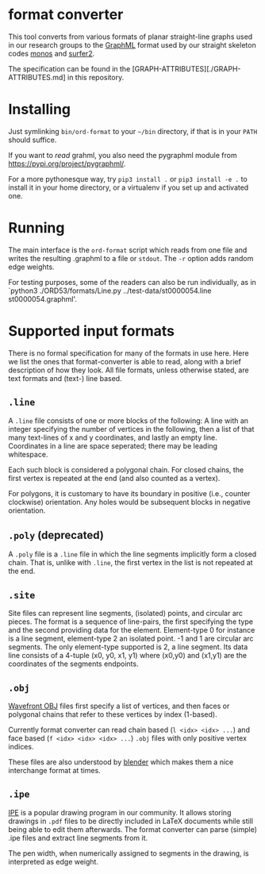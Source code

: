 # format converter

This tool converts from various formats of planar straight-line graphs
used in our research groups to the [GraphML] format used by our straight
skeleton codes [monos] and [surfer2].

The specification can be found in the [GRAPH-ATTRIBUTES][./GRAPH-ATTRIBUTES.md]
in this repository.

[monos]: https://github.com/cgalab/monos/
[surfer2]: https://github.com/cgalab/surfer2/
[graphml]: http://graphml.graphdrawing.org/

# Installing

Just symlinking `bin/ord-format` to your `~/bin` directory, if that is in your
`PATH` should suffice.

If you want to *read* grahml, you also need the pygraphml module from https://pypi.org/project/pygraphml/.

For a more pythonesque way, try `pip3 install .` or `pip3 install -e .` to install it
in your home directory, or a virtualenv if you set up and activated one.

# Running

The main interface is the `ord-format` script which reads from one file and
writes the resulting .graphml to a file or `stdout`.  The `-r` option adds
random edge weights.

For testing purposes, some of the readers can also be run individually,
as in `python3 ./ORD53/formats/Line.py ../test-data/st0000054.line st0000054.graphml'.

# Supported input formats

There is no formal specification for many of the formats in use here.  Here we
list the ones that format-converter is able to read, along with a brief
description of how they look.  All file formats, unless otherwise stated, are
text formats and (text-) line based.

## `.line`

A `.line` file consists of one or more blocks of the following:  A line with an
integer specifying the number of vertices in the following, then a list of that
many text-lines of x and y coordinates, and lastly an empty line.  Coordinates
in a line are space seperated; there may be leading whitespace.

Each such block is considered a polygonal chain.  For closed chains, the first
vertex is repeated at the end (and also counted as a vertex).

For polygons, it is customary to have its boundary in positive (i.e., counter
clockwise) orientation.  Any holes would be subsequent blocks in negative orientation.

## `.poly` (deprecated)

A `.poly` file is a `.line` file in which the line segments implicitly form a
closed chain.  That is, unlike with `.line`, the first vertex in the list is
not repeated at the end.

## `.site`

Site files can represent line segments, (isolated) points, and circular arc
pieces.  The format is a sequence of line-pairs, the first specifying the type
and the second providing data for the element.  Element-type 0 for instance is a
line segment, element-type 2 an isolated point.  -1 and 1 are circular arc
segments.  The only element-type supported is 2, a line segment.  Its data
line consists of a 4-tuple (x0, y0, x1, y1) where (x0,y0) and (x1,y1) are
the coordinates of the segments endpoints.

## `.obj`

[Wavefront OBJ][obj] files first specify a list of vertices, and then faces or
polygonal chains that refer to these vertices by index (1-based).

Currently format converter can read chain based (`l <idx> <idx> ...`) and face
based (`f <idx> <idx> <idx> ...`) `.obj` files with only positive vertex
indices.

These files are also understood by [blender] which makes them a nice
interchange format at times.

[obj]: https://www.fileformat.info/format/wavefrontobj/egff.htm
[blender]: https://www.blender.org/

## `.ipe`

[IPE] is a popular drawing program in our community.  It allows storing
drawings in `.pdf` files to be directly included in LaTeX documents while still
being able to edit them afterwards.  The format converter can parse (simple)
.ipe files and extract line segments from it.

The pen width, when numerically assigned to segments in the drawing, is
interpreted as edge weight.

[ipe]: http://ipe.otfried.org/

